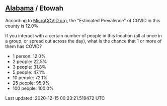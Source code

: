 
## [Alabama](/united-states/alabama) / Etowah

According to [MicroCOVID.org](http://microcovid.org),
the "Estimated Prevalence" of COVID in this county is 12.0%

If you interact with a certain number of people in this location
(all at once in a group, or spread out across the day), what is the chance that
1 or more of them has COVID?

- 1 person: 12.0%
- 2 people: 22.5%
- 3 people: 31.8%
- 5 people: 47.1%
- 10 people: 72.1%
- 25 people: 95.9%
- 100 people: 100.0%

Last updated: 2020-12-15 00:23:21.519472 UTC
